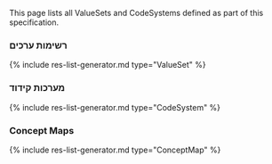
This page lists all ValueSets and CodeSystems defined as part of this specification. 

### רשימות ערכים


{% include res-list-generator.md type="ValueSet" %}


### מערכות קידוד


{% include res-list-generator.md type="CodeSystem" %}

### Concept Maps


{% include res-list-generator.md type="ConceptMap" %}

